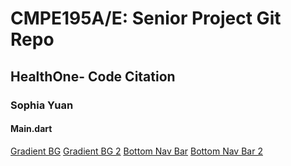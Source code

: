 # CMPE195A/E: Senior Project Git Repo

## HealthOne- Code Citation

### Sophia Yuan
#### Main.dart
[Gradient BG](https://www.digitalocean.com/community/tutorials/flutter-flutter-gradient)
[Gradient BG 2](https://api.flutter.dev/flutter/painting/LinearGradient-class.html)
[Bottom Nav Bar]( https://www.youtube.com/watch?v=xoKqQjSDZ60&ab_channel=JohannesMilke)
[Bottom Nav Bar 2](https://www.youtube.com/watch?v=elLkVWt7gRM&ab_channel=ProgrammingAddict)

